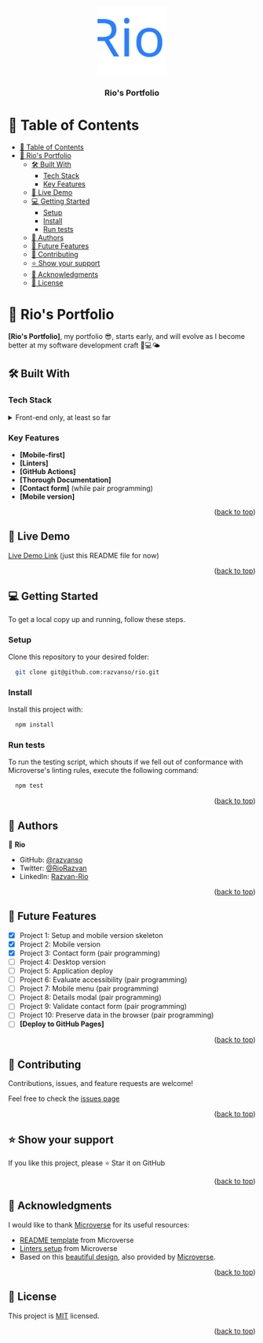 <a name="readme-top"></a>


<div align="center">
  <img src="Rio_logo.svg" alt="logo" width="140"  height="auto" />
  <br/>

  <h3><b>Rio's Portfolio</b></h3>

</div>

<!-- TABLE OF CONTENTS -->

# 📗 Table of Contents

- [📗 Table of Contents](#-table-of-contents)
- [📖 Rio's Portfolio](#-rios-portfolio)
  - [🛠 Built With](#-built-with)
    - [Tech Stack](#tech-stack)
    - [Key Features](#key-features)
  - [🚀 Live Demo](#-live-demo)
  - [💻 Getting Started](#-getting-started)
    - [Setup](#setup)
    - [Install](#install)
    - [Run tests](#run-tests)
  - [👥 Authors](#-authors)
  - [🔭 Future Features](#-future-features)
  - [🤝 Contributing](#-contributing)
  - [⭐️ Show your support](#️-show-your-support)
  - [🙏 Acknowledgments](#-acknowledgments)
  - [📝 License](#-license)

<!-- PROJECT DESCRIPTION -->

# 📖 Rio's Portfolio<a name="-rios-portfolio"></a>

**[Rio's Portfolio]**, my portfolio 😎, starts early, and will evolve as I become better at my software development craft 🗽💻🌤️

## 🛠 Built With<a name="built-with"></a>

### Tech Stack<a name="tech-stack"></a>

<details>
  <summary>Front-end only, at least so far</summary>
  <ul>
    <li><a href="https://developer.mozilla.org/en-US/docs/Web/HTML/Element">HTML 5</a></li>
    <li><a href="https://developer.mozilla.org/en-US/docs/Web/CSS/Reference">CSS 3</a></li>
  </ul>
</details>

<!-- Features -->

### Key Features<a name="key-features"></a>

- **[Mobile-first]**
- **[Linters]**
- **[GitHub Actions]**
- **[Thorough Documentation]**
- **[Contact form]** (while pair programming)
- **[Mobile version]**

<p align="right">(<a href="#readme-top">back to top</a>)</p>

<!-- LIVE DEMO -->

## 🚀 Live Demo<a name="live-demo"></a>

[Live Demo Link](https://github.com/razvanso/rio) (just this README file for now)

<p align="right">(<a href="#readme-top">back to top</a>)</p>

<!-- GETTING STARTED -->

## 💻 Getting Started<a name="getting-started"></a>

To get a local copy up and running, follow these steps.

### Setup

Clone this repository to your desired folder:

```sh
  git clone git@github.com:razvanso/rio.git
```
### Install

Install this project with:

```sh
  npm install
```

### Run tests

To run the testing script, which shouts if we fell out of conformance with Microverse's linting rules, execute the following command:

```sh
  npm test
```

<p align="right">(<a href="#readme-top">back to top</a>)</p>

<!-- AUTHORS -->

## 👥 Authors<a id="-authors"></a>

👤 **Rio**

- GitHub: [@razvanso](https://github.com/razvanso)
- Twitter: [@RioRazvan](https://twitter.com/RioRazvan)
- LinkedIn: [Razvan-Rio](https://www.linkedin.com/in/razvan-rio/)

<p align="right">(<a href="#readme-top">back to top</a>)</p>

<!-- FUTURE FEATURES -->

## 🔭 Future Features<a name="future-features"></a>

- [x] Project 1: Setup and mobile version skeleton
- [x] Project 2: Mobile version
- [x] Project 3: Contact form (pair programming)
- [ ] Project 4: Desktop version
- [ ] Project 5: Application deploy
- [ ] Project 6: Evaluate accessibility (pair programming)
- [ ] Project 7: Mobile menu (pair programming)
- [ ] Project 8: Details modal (pair programming)
- [ ] Project 9: Validate contact form (pair programming)
- [ ] Project 10: Preserve data in the browser (pair programming)
- [ ] **[Deploy to GitHub Pages]**

<p align="right">(<a href="#readme-top">back to top</a>)</p>

<!-- CONTRIBUTING -->

## 🤝 Contributing<a name="contributing"></a>

Contributions, issues, and feature requests are welcome!

Feel free to check the [issues page](https://github.com/razvanso/hello-mv/issues)

<p align="right">(<a href="#readme-top">back to top</a>)</p>

<!-- SUPPORT -->

## ⭐️ Show your support<a name="support"></a>

If you like this project, please ⭐️ Star it on GitHub

<p align="right">(<a href="#readme-top">back to top</a>)</p>

<!-- ACKNOWLEDGEMENTS -->

## 🙏 Acknowledgments<a name="acknowledgements"></a>

I would like to thank [Microverse](https://github.com/microverseinc) for its useful resources:
- [README template](https://github.com/microverseinc/readme-template) from Microverse
- [Linters setup](https://github.com/microverseinc/linters-config/tree/master/html-css) from Microverse
- Based on this [beautiful design](https://www.figma.com/file/mkC0dUJBz0JnpcI4uZT3QX/Microverse-Student-Project-1-(Copy)?node-id=0%3A1), also provided by [Microverse](https://github.com/microverseinc).

<p align="right">(<a href="#readme-top">back to top</a>)</p>

<!-- LICENSE -->

## 📝 License<a name="license"></a>

This project is [MIT](./LICENSE) licensed.

<p align="right">(<a href="#readme-top">back to top</a>)</p>

